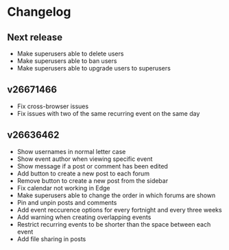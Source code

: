 # Changelog
## Next release
- Make superusers able to delete users
- Make superusers able to ban users
- Make superusers able to upgrade users to superusers

## v26671466
- Fix cross-browser issues
- Fix issues with two of the same recurring event on the same day

## v26636462
- Show usernames in normal letter case
- Show event author when viewing specific event
- Show message if a post or comment has been edited
- Add button to create a new post to each forum
- Remove button to create a new post from the sidebar
- Fix calendar not working in Edge
- Make superusers able to change the order in which forums are shown
- Pin and unpin posts and comments
- Add event reccurence options for every fortnight and every three weeks
- Add warning when creating overlapping events
- Restrict recurring events to be shorter than the space between each event
- Add file sharing in posts
